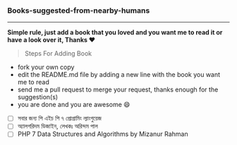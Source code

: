 ### Books-suggested-from-nearby-humans
---
**Simple rule, just add a book that you loved and you want me to read it or have a look over it, Thanks :heart:**
 > Steps For Adding Book
- fork your own copy
- edit the README.md file by adding a new line with the book you want me to read
- send me a pull request to merge your request, thanks enough for the suggestion(s)
- you are done and you are awesome :smile:

 - [ ] সবার জন্য পি এইচ পি ৭ প্রোগ্রামিং ল্যাংগুয়েজ
 - [ ] অ্যালগরিদম ডিজাইন, লেখকঃ অরিন্দম পাল 
 - [ ] PHP 7 Data Structures and Algorithms by  Mizanur Rahman
